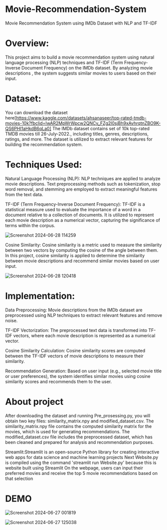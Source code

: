 # Movie-Recommendation-System
Movie Recommendation System using IMDb Dataset with NLP and TF-IDF

# Overview:

This project aims to build a movie recommendation system using natural language processing (NLP) techniques and TF-IDF (Term Frequency-Inverse Document Frequency) on the IMDb dataset. By analyzing movie descriptions , the system suggests similar movies to users based on their input.

# Dataset:

You can download the dataset here[https://www.kaggle.com/datasets/ahsanaseer/top-rated-tmdb-movies-10k?fbclid=IwAR2MpWrWpcw2QNCv_FZg2l0sjBh9xAvhrqtnZBO9K-QS6PHI1aHkdB6qLa0]
The IMDb dataset contains set of 10k top-rated TMDB movies till 26-July-2022., including titles, genres, descriptions, ratings, and more. The dataset is utilized to extract relevant features for building the recommendation system. 

# Techniques Used:

Natural Language Processing (NLP): NLP techniques are applied to analyze movie descriptions. Text preprocessing methods such as tokenization, stop word removal, and stemming are employed to extract meaningful features from the text data.

TF-IDF (Term Frequency-Inverse Document Frequency): TF-IDF is a statistical measure used to evaluate the importance of a word in a document relative to a collection of documents. It is utilized to represent each movie description as a numerical vector, capturing the significance of terms within the corpus.

![Screenshot 2024-06-28 114259](https://github.com/Rishitamamidipalli/Movie-Recommendation-System/assets/123208162/0b74fc3d-5457-4085-864e-092bf5ee0478)


Cosine Similarity: Cosine similarity is a metric used to measure the similarity between two vectors by computing the cosine of the angle between them. In this project, cosine similarity is applied to determine the similarity between movie descriptions and recommend similar movies based on user input.

![Screenshot 2024-06-28 120418](https://github.com/Rishitamamidipalli/Movie-Recommendation-System/assets/123208162/5b1de81e-2e45-44d1-800d-fa1e6a058181)

# Implementation:

Data Preprocessing: Movie descriptions from the IMDb dataset are preprocessed using NLP techniques to extract relevant features and remove noise.

TF-IDF Vectorization: The preprocessed text data is transformed into TF-IDF vectors, where each movie description is represented as a numerical vector.

Cosine Similarity Calculation: Cosine similarity scores are computed between the TF-IDF vectors of movie descriptions to measure their similarity.

Recommendation Generation: Based on user input (e.g., selected movie title or user preferences), the system identifies similar movies using cosine similarity scores and recommends them to the user.

# About project 

After downloading the dataset and running Pre_prosessing.py, you will obtain two key files: similarity_matrix.npy and modified_dataset.csv. The similarity_matrix.npy file contains the computed similarity matrix for the movies, which is used for generating recommendations. The modified_dataset.csv file includes the preprocessed dataset, which has been cleaned and prepared for analysis and recommendation purposes.

Streamlit:Streamlit is an open-source Python library for creating interactive web apps for data science and machine learning projects
Next Website.py is compiled using the command 'streamlit run Website.py' because this is website built using Streamlit 
On the webpage, users can input their preferred movies and receive the top 5 movie recommendations based on that selection

# DEMO

![Screenshot 2024-06-27 001819](https://github.com/Rishitamamidipalli/Movie-Recommendation-System/assets/123208162/18c09ae8-772e-4646-b01e-3bf9fec204d1)

![Screenshot 2024-06-27 125038](https://github.com/Rishitamamidipalli/Movie-Recommendation-System/assets/123208162/dc3cfa9b-87f8-4ed7-91b6-3b4411f6a9ef)
